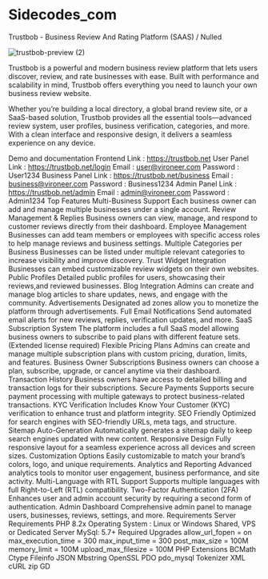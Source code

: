 # Sidecodes_com


Trustbob - Business Review And Rating Platform (SAAS) / Nulled 

![trustbob-preview (2)](https://github.com/user-attachments/assets/2b188940-1539-4b73-8fa4-ae1ad1961eda)

Trustbob is a powerful and modern business review platform that lets users discover, review, and rate businesses with ease. Built with performance and scalability in mind, Trustbob offers everything you need to launch your own business review website.

Whether you’re building a local directory, a global brand review site, or a SaaS-based solution, Trustbob provides all the essential tools—advanced review system, user profiles, business verification, categories, and more. With a clean interface and responsive design, it delivers a seamless experience on any device.

Demo and documentation
Frontend
Link : https://trustbob.net
User Panel
Link : https://trustbob.net/login
Email : user@vironeer.com
Password : User1234
Business Panel
Link : https://trustbob.net/business
Email : business@vironeer.com
Password : Business1234
Admin Panel
Link : https://trustbob.net/admin
Email : admin@vironeer.com
Password : Admin1234
Top Features
Multi-Business Support
Each business owner can add and manage multiple businesses under a single account.
Review Management & Replies
Business owners can view, manage, and respond to customer reviews directly from their dashboard.
Employee Management
Businesses can add team members or employees with specific access roles to help manage reviews and business settings.
Multiple Categories per Business
Businesses can be listed under multiple relevant categories to increase visibility and improve discovery.
Trust Widget Integration
Businesses can embed customizable review widgets on their own websites.
Public Profiles
Detailed public profiles for users, showcasing their reviews,and reviewed businesses.
Blog Integration
Admins can create and manage blog articles to share updates, news, and engage with the community.
Advertisements
Designated ad zones allow you to monetize the platform through advertisements.
Full Email Notifications
Send automated email alerts for new reviews, replies, verification updates, and more.
SaaS Subscription System
The platform includes a full SaaS model allowing business owners to subscribe to paid plans with different feature sets. (Extended license required)
Flexible Pricing Plans
Admins can create and manage multiple subscription plans with custom pricing, duration, limits, and features.
Business Owner Subscriptions
Business owners can choose a plan, subscribe, upgrade, or cancel anytime via their dashboard.
Transaction History
Business owners have access to detailed billing and transaction logs for their subscriptions.
Secure Payments
Supports secure payment processing with multiple gateways to protect business-related transactions.
KYC Verification
Includes Know Your Customer (KYC) verification to enhance trust and platform integrity.
SEO Friendly
Optimized for search engines with SEO-friendly URLs, meta tags, and structure.
Sitemap Auto-Generation
Automatically generates a sitemap daily to keep search engines updated with new content.
Responsive Design
Fully responsive layout for a seamless experience across all devices and screen sizes.
Customization Options
Easily customizable to match your brand’s colors, logo, and unique requirements.
Analytics and Reporting
Advanced analytics tools to monitor user engagement, business performance, and site activity.
Multi-Language with RTL Support
Supports multiple languages with full Right-to-Left (RTL) compatibility.
Two-Factor Authentication (2FA)
Enhances user and admin account security by requiring a second form of authentication.
Admin Dashboard
Comprehensive admin panel to manage users, businesses, reviews, settings, and more.
Requirements
Server Requirements
PHP 8.2x
Operating System : Linux or Windows
Shared, VPS or Dedicated Server
MySql: 5.7+
Required Upgrades
allow_url_fopen = on
max_execution_time = 300
max_input_time = 300
post_max_size = 100M
memory_limit = 100M
upload_max_filesize = 100M
PHP Extensions
BCMath
Ctype
Fileinfo
JSON
Mbstring
OpenSSL
PDO
pdo_mysql
Tokenizer
XML
cURL
zip
GD

